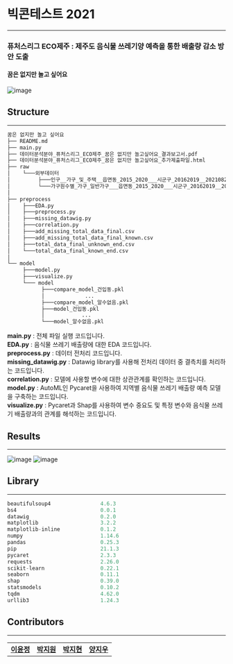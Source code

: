 # 빅콘테스트 2021 
---
### 퓨처스리그 ECO제주 : 제주도 음식물 쓰레기양 예측을 통한 배출량 감소 방안 도출
#### 꿈은 없지만 놀고 싶어요
![image](https://user-images.githubusercontent.com/69336270/139187686-8a0e2ec2-a249-46b0-987d-ba4e3df3ad1b.png)

## Structure
---
```python
꿈은 없지만 놀고 싶어요  
├── README.md
├── main.py
├── 데이터분석분야_퓨처스리그_ECO제주_꿈은 없지만 놀고싶어요_결과보고서.pdf
├── 데이터분석분야_퓨처스리그_ECO제주_꿈은 없지만 놀고싶어요_추가제출파일.html
├── raw  
│    └───외부데이터  
│         ├───인구__가구_및_주택__읍면동_2015_2020___시군구_20162019__20210822212745.csv  
│         └───가구원수별_가구_일반가구___읍면동_2015_2020___시군구_20162019__202108230141  36.csv
│   
├── preprocess
│    ├───EDA.py
│    ├───preprocess.py
│    ├───missing_datawig.py
│    ├───correlation.py
│    ├───add_missing_total_data_final.csv
│    ├───add_missing_total_data_final_known.csv
│    ├───total_data_final_unknown_end.csv
│    └───total_data_final_known_end.csv
│    
└── model
     ├───model.py
     ├───visualize.py
     └─── model
           ├───compare_model_건입동.pkl
           │             ...
           ├───compare_model_알수없음.pkl
           ├───model_건입동.pkl
           │            ...
           └───model_알수없음.pkl
```
**main.py** : 전체 파일 실행 코드입니다.    
**EDA.py** : 음식물 쓰레기 배출량에 대한 EDA 코드입니다.   
**preprocess.py** : 데이터 전처리 코드입니다.  
**missing_datawig.py** : Datawig library를 사용해 전처리 데이터 중 결측치를 처리하는 코드입니다.   
**correlation.py** : 모델에 사용할 변수에 대한 상관관계를 확인하는 코드입니다.  
**model.py** : AutoML인 Pycaret을 사용하여 지역별 음식물 쓰레기 배출량 예측 모델을 구축하는 코드입니다.  
**visualize.py** : Pycaret과 Shap를 사용하여 변수 중요도 및 특정 변수와 음식물 쓰레기 배출량과의 관계를 해석하는 코드입니다.  

## Results
---
![image](https://user-images.githubusercontent.com/69336270/139192002-dc05e439-f9ec-4496-99f1-0d5cf7b24b2d.png)
![image](https://user-images.githubusercontent.com/69336270/139191917-75156565-4dea-4676-819d-aed409c92cb2.png)

## Library
---
```python
beautifulsoup4                4.6.3
bs4                           0.0.1
datawig                       0.2.0
matplotlib                    3.2.2
matplotlib-inline             0.1.2
numpy                         1.14.6
pandas                        0.25.3
pip                           21.1.3
pycaret                       2.3.3
requests                      2.26.0
scikit-learn                  0.22.1
seaborn                       0.11.1
shap                          0.39.0
statsmodels                   0.10.2
tqdm                          4.62.0
urllib3                       1.24.3
```

## Contributors
---
<table>
  <tr>
    <td align="center"><a href="https://github.com/yoonj98"><b>이윤정</b></sub></td>
    <td align="center"><a href="https://github.com/jiwon4178"><b>박지원</b></sub></td>
    <td align="center"><a href="https://github.com/jihyeon4028"><b>박지현</b></sub></td>
    <td align="center"><a href="https://github.com/didwldn3032"><b>양지우</b></sub></td>
</table>

